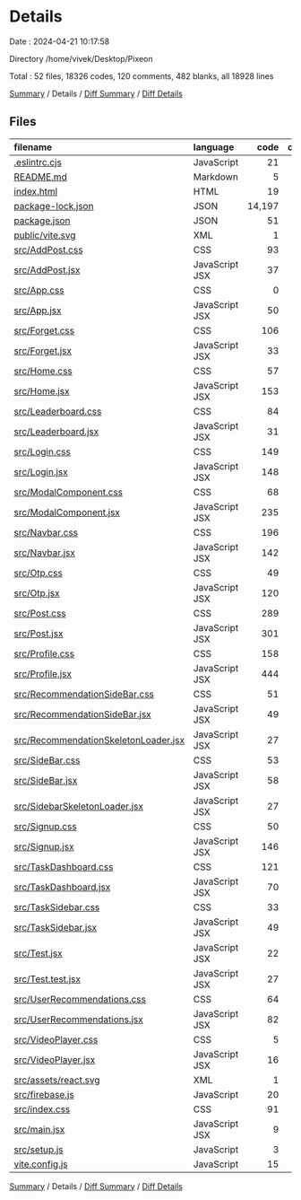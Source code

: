# Details

Date : 2024-04-21 10:17:58

Directory /home/vivek/Desktop/Pixeon

Total : 52 files,  18326 codes, 120 comments, 482 blanks, all 18928 lines

[Summary](results.md) / Details / [Diff Summary](diff.md) / [Diff Details](diff-details.md)

## Files
| filename | language | code | comment | blank | total |
| :--- | :--- | ---: | ---: | ---: | ---: |
| [.eslintrc.cjs](/.eslintrc.cjs) | JavaScript | 21 | 0 | 1 | 22 |
| [README.md](/README.md) | Markdown | 5 | 0 | 4 | 9 |
| [index.html](/index.html) | HTML | 19 | 0 | 1 | 20 |
| [package-lock.json](/package-lock.json) | JSON | 14,197 | 0 | 1 | 14,198 |
| [package.json](/package.json) | JSON | 51 | 0 | 1 | 52 |
| [public/vite.svg](/public/vite.svg) | XML | 1 | 0 | 0 | 1 |
| [src/AddPost.css](/src/AddPost.css) | CSS | 93 | 0 | 14 | 107 |
| [src/AddPost.jsx](/src/AddPost.jsx) | JavaScript JSX | 37 | 0 | 4 | 41 |
| [src/App.css](/src/App.css) | CSS | 0 | 0 | 1 | 1 |
| [src/App.jsx](/src/App.jsx) | JavaScript JSX | 50 | 2 | 10 | 62 |
| [src/Forget.css](/src/Forget.css) | CSS | 106 | 0 | 8 | 114 |
| [src/Forget.jsx](/src/Forget.jsx) | JavaScript JSX | 33 | 0 | 4 | 37 |
| [src/Home.css](/src/Home.css) | CSS | 57 | 2 | 13 | 72 |
| [src/Home.jsx](/src/Home.jsx) | JavaScript JSX | 153 | 1 | 11 | 165 |
| [src/Leaderboard.css](/src/Leaderboard.css) | CSS | 84 | 0 | 11 | 95 |
| [src/Leaderboard.jsx](/src/Leaderboard.jsx) | JavaScript JSX | 31 | 0 | 4 | 35 |
| [src/Login.css](/src/Login.css) | CSS | 149 | 2 | 26 | 177 |
| [src/Login.jsx](/src/Login.jsx) | JavaScript JSX | 148 | 10 | 14 | 172 |
| [src/ModalComponent.css](/src/ModalComponent.css) | CSS | 68 | 9 | 12 | 89 |
| [src/ModalComponent.jsx](/src/ModalComponent.jsx) | JavaScript JSX | 235 | 7 | 22 | 264 |
| [src/Navbar.css](/src/Navbar.css) | CSS | 196 | 12 | 32 | 240 |
| [src/Navbar.jsx](/src/Navbar.jsx) | JavaScript JSX | 142 | 8 | 9 | 159 |
| [src/Otp.css](/src/Otp.css) | CSS | 49 | 0 | 6 | 55 |
| [src/Otp.jsx](/src/Otp.jsx) | JavaScript JSX | 120 | 7 | 16 | 143 |
| [src/Post.css](/src/Post.css) | CSS | 289 | 1 | 59 | 349 |
| [src/Post.jsx](/src/Post.jsx) | JavaScript JSX | 301 | 15 | 21 | 337 |
| [src/Profile.css](/src/Profile.css) | CSS | 158 | 0 | 27 | 185 |
| [src/Profile.jsx](/src/Profile.jsx) | JavaScript JSX | 444 | 10 | 21 | 475 |
| [src/RecommendationSideBar.css](/src/RecommendationSideBar.css) | CSS | 51 | 1 | 6 | 58 |
| [src/RecommendationSideBar.jsx](/src/RecommendationSideBar.jsx) | JavaScript JSX | 49 | 0 | 3 | 52 |
| [src/RecommendationSkeletonLoader.jsx](/src/RecommendationSkeletonLoader.jsx) | JavaScript JSX | 27 | 0 | 4 | 31 |
| [src/SideBar.css](/src/SideBar.css) | CSS | 53 | 0 | 6 | 59 |
| [src/SideBar.jsx](/src/SideBar.jsx) | JavaScript JSX | 58 | 0 | 4 | 62 |
| [src/SidebarSkeletonLoader.jsx](/src/SidebarSkeletonLoader.jsx) | JavaScript JSX | 27 | 0 | 3 | 30 |
| [src/Signup.css](/src/Signup.css) | CSS | 50 | 0 | 8 | 58 |
| [src/Signup.jsx](/src/Signup.jsx) | JavaScript JSX | 146 | 24 | 13 | 183 |
| [src/TaskDashboard.css](/src/TaskDashboard.css) | CSS | 121 | 1 | 20 | 142 |
| [src/TaskDashboard.jsx](/src/TaskDashboard.jsx) | JavaScript JSX | 70 | 0 | 6 | 76 |
| [src/TaskSidebar.css](/src/TaskSidebar.css) | CSS | 33 | 0 | 5 | 38 |
| [src/TaskSidebar.jsx](/src/TaskSidebar.jsx) | JavaScript JSX | 49 | 0 | 8 | 57 |
| [src/Test.jsx](/src/Test.jsx) | JavaScript JSX | 22 | 0 | 5 | 27 |
| [src/Test.test.jsx](/src/Test.test.jsx) | JavaScript JSX | 27 | 0 | 6 | 33 |
| [src/UserRecommendations.css](/src/UserRecommendations.css) | CSS | 64 | 2 | 6 | 72 |
| [src/UserRecommendations.jsx](/src/UserRecommendations.jsx) | JavaScript JSX | 82 | 0 | 5 | 87 |
| [src/VideoPlayer.css](/src/VideoPlayer.css) | CSS | 5 | 0 | 0 | 5 |
| [src/VideoPlayer.jsx](/src/VideoPlayer.jsx) | JavaScript JSX | 16 | 0 | 3 | 19 |
| [src/assets/react.svg](/src/assets/react.svg) | XML | 1 | 0 | 0 | 1 |
| [src/firebase.js](/src/firebase.js) | JavaScript | 20 | 1 | 3 | 24 |
| [src/index.css](/src/index.css) | CSS | 91 | 4 | 9 | 104 |
| [src/main.jsx](/src/main.jsx) | JavaScript JSX | 9 | 0 | 2 | 11 |
| [src/setup.js](/src/setup.js) | JavaScript | 3 | 0 | 2 | 5 |
| [vite.config.js](/vite.config.js) | JavaScript | 15 | 1 | 2 | 18 |

[Summary](results.md) / Details / [Diff Summary](diff.md) / [Diff Details](diff-details.md)
